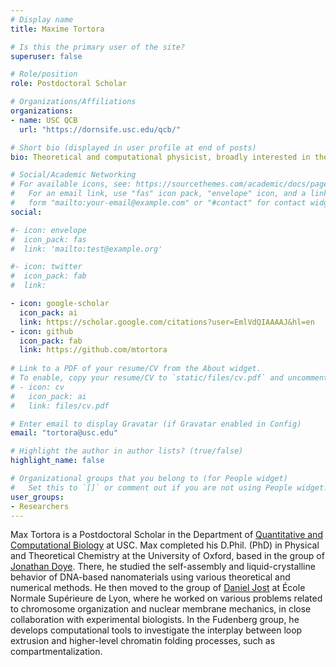 ```yaml
---
# Display name
title: Maxime Tortora

# Is this the primary user of the site?
superuser: false

# Role/position
role: Postdoctoral Scholar

# Organizations/Affiliations
organizations:
- name: USC QCB
  url: "https://dornsife.usc.edu/qcb/"

# Short bio (displayed in user profile at end of posts)
bio: Theoretical and computational physicist, broadly interested in the biophysical modelling of chromosome organization.

# Social/Academic Networking
# For available icons, see: https://sourcethemes.com/academic/docs/page-builder/#icons
#   For an email link, use "fas" icon pack, "envelope" icon, and a link in the
#   form "mailto:your-email@example.com" or "#contact" for contact widget.
social:

#- icon: envelope
#  icon_pack: fas
#  link: 'mailto:test@example.org'

#- icon: twitter
#  icon_pack: fab
#  link: 

- icon: google-scholar
  icon_pack: ai
  link: https://scholar.google.com/citations?user=EmlVdQIAAAAJ&hl=en
- icon: github
  icon_pack: fab
  link: https://github.com/mtortora
  
# Link to a PDF of your resume/CV from the About widget.
# To enable, copy your resume/CV to `static/files/cv.pdf` and uncomment the lines below.
# - icon: cv
#   icon_pack: ai
#   link: files/cv.pdf

# Enter email to display Gravatar (if Gravatar enabled in Config)
email: "tortora@usc.edu"

# Highlight the author in author lists? (true/false)
highlight_name: false

# Organizational groups that you belong to (for People widget)
#   Set this to `[]` or comment out if you are not using People widget.
user_groups:
- Researchers
---
```


Max Tortora is a Postdoctoral Scholar in the Department of [Quantitative and Computational Biology](https://dornsife.usc.edu/qcb/) at USC. Max completed his D.Phil. (PhD) in Physical and Theoretical Chemistry at the University of Oxford, based in the group of [Jonathan Doye](http://doye.chem.ox.ac.uk/jon/). There, he studied the self-assembly and liquid-crystalline behavior of DNA-based nanomaterials using various theoretical and numerical methods. He then moved to the group of [Daniel Jost](http://perso.ens-lyon.fr/daniel.jost/DanielJost/Home.html) at École Normale Supérieure de Lyon, where he worked on various problems related to chromosome organization and nuclear membrane mechanics, in close collaboration with experimental biologists. In the Fudenberg group, he develops computational tools to investigate the interplay between loop extrusion and higher-level chromatin folding processes, such as compartmentalization. 

